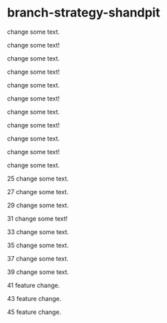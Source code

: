 # branch-strategy-shandpit

change some text.

change some text!

change some text.

change some text!

change some text.

change some text!

change some text.

change some text!

change some text.

change some text!

change some text.

25 change some text.

27 change some text.

29 change some text.

31 change some text!

33 change some text.

35 change some text.

37 change some text.

39 change some text.

41 feature change.

43 feature change.

45 feature change.
